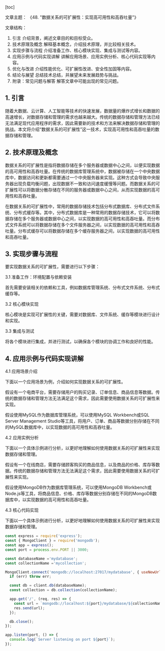 
[toc]                    
                
                
文章主题：
《48. "数据关系的可扩展性：实现高可用性和高吞吐量"》

文章结构：

1. 引言
介绍背景，阐述文章目的和目标受众。
2. 技术原理及概念
解释基本概念，介绍技术原理，并比较相关技术。
3. 实现步骤与流程
介绍准备工作、核心模块实现、集成与测试等内容。
4. 应用示例与代码实现讲解
讲解应用场景、应用实例分析、核心代码实现等内容。
5. 优化与改进
介绍性能优化、可扩展性改进、安全性加固等内容。
6. 结论与展望
总结技术总结，并展望未来发展趋势与挑战。
7. 附录：常见问题与解答
解答文章中可能出现的常见问题。

## 1. 引言

随着大数据、云计算、人工智能等技术的快速发展，数据量的爆炸式增长和数据的高速增长，对数据存储和管理的需求也越来越大。传统的数据存储和管理方法已经无法满足现代应用程序的需求，因此需要新的技术和方法来解决数据存储和管理的挑战。本文将介绍“数据关系的可扩展性”这一技术，实现高可用性和高吞吐量的数据存储和管理。

## 2. 技术原理及概念

数据关系的可扩展性是指将数据存储在多个服务器或数据中心之间，以便实现数据的高可用性和高吞吐量。在传统的数据库管理系统中，数据被存储在一个中央数据库中，数据访问和更新都需要通过一个中央服务器来实现。这种方式会导致中央服务器出现负载均衡问题，出现数据不一致和访问速度缓慢等问题。而数据关系的可扩展性可以将数据分散存储在不同的服务器或数据中心之间，从而实现数据的高可用性和高吞吐量。

在数据关系的可扩展性中，常用的数据存储技术包括分布式数据库、分布式文件系统、分布式缓存等。其中，分布式数据库是一种常用的数据存储技术，它可以将数据存储在多个服务器或数据中心之间，以实现数据的高可用性和高吞吐量。而分布式文件系统可以将数据存储在多个文件服务器之间，以实现数据的高可用性和高吞吐量。分布式缓存可以将数据存储在多个缓存服务器之间，以实现数据的高可用性和高吞吐量。

## 3. 实现步骤与流程

要实现数据关系的可扩展性，需要进行以下步骤：

3.1 准备工作：环境配置与依赖安装

首先需要安装相关的依赖和工具，例如数据库管理系统、分布式文件系统、分布式缓存等。

3.2 核心模块实现

核心模块是实现可扩展性的关键，需要对数据库、文件系统、缓存等模块进行设计和实现。

3.3 集成与测试

将各个模块进行集成，并进行测试，以确保各个模块的协调工作和良好的性能。

## 4. 应用示例与代码实现讲解

4.1 应用场景介绍

下面以一个应用场景为例，介绍如何实现数据关系的可扩展性。

假设有一个电商平台，需要存储用户的购买记录、订单信息、商品信息等数据。传统的数据存储和管理方法无法满足这个需求，因此需要使用数据关系的可扩展性来实现。

假设使用MySQL作为数据库管理系统，可以使用MySQL Workbench或SQL Server Management Studio等工具，将用户、订单、商品等数据分别存储在不同的MySQL数据库中，以实现数据的高可用性和高吞吐量。

4.2 应用实例分析

下面以一个具体示例进行分析，以更好地理解如何使用数据关系的可扩展性来实现数据存储和管理。

假设有一个在线商店，需要存储顾客购买的商品信息，以及商品的价格、库存等数据。传统的数据存储和管理方法无法满足这个需求，因此需要使用数据关系的可扩展性来实现。

假设使用MongoDB作为数据库管理系统，可以使用MongoDB Workbench或Node.js等工具，将商品信息、价格、库存等数据分别存储在不同的MongoDB数据库中，以实现数据的高可用性和高吞吐量。

4.3 核心代码实现

下面以一个具体示例进行分析，以更好地理解如何使用数据关系的可扩展性来实现数据存储和管理。

```javascript
const express = require('express');
const { MongoClient } = require('mongodb');
const app = express();
const port = process.env.PORT || 3000;

const databaseName ='mydatabase';
const collectionName ='mycollection';

MongoClient.connect('mongodb://localhost:27017/mydatabase', { useNewUrlParser: true }, (err, client) => {
  if (err) throw err;

  const db = client.db(databaseName);
  const collection = db.collection(collectionName);

  app.get('/', (req, res) => {
    const url = `mongodb://localhost:${port}/mydatabase/${collectionName}`;
    res.send(url);
  });

  db.close();
});

app.listen(port, () => {
  console.log(`Server listening on port ${port}`);
});
```


